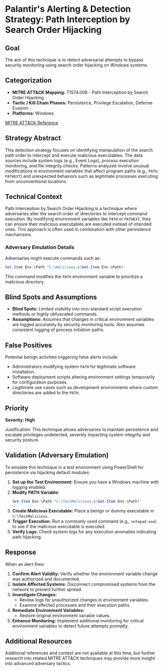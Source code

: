 # Palantir's Alerting & Detection Strategy: Path Interception by Search Order Hijacking

## Goal
The aim of this technique is to detect adversarial attempts to bypass security monitoring using search order hijacking on Windows systems.

## Categorization
- **MITRE ATT&CK Mapping:** T1574.008 - Path Interception by Search Order Hijacking
- **Tactic / Kill Chain Phases:** Persistence, Privilege Escalation, Defense Evasion
- **Platforms:** Windows

[MITRE ATT&CK Reference](https://attack.mitre.org/techniques/T1574/008)

## Strategy Abstract
This detection strategy focuses on identifying manipulation of the search path order to intercept and execute malicious executables. The data sources include system logs (e.g., Event Logs), process execution monitoring, and file integrity checks. Patterns analyzed involve unusual modifications in environment variables that affect program paths (e.g., `PATH`, `PATHEXT`) and unexpected behaviors such as legitimate processes executing from unconventional locations.

## Technical Context
Path Interception by Search Order Hijacking is a technique where adversaries alter the search order of directories to intercept command execution. By modifying environment variables like `PATH` or `PATHEXT`, they can ensure their malicious executables are executed instead of intended ones. This approach is often used in combination with other persistence mechanisms.

### Adversary Emulation Details
Adversaries might execute commands such as:
```powershell
Set-Item Env:\Path "C:\malicious;$(Get-Item Env:\Path)"
```
This command modifies the `PATH` environment variable to prioritize a malicious directory.

## Blind Spots and Assumptions
- **Blind Spots:** Limited visibility into non-standard script execution methods or highly obfuscated commands.
- **Assumptions:** Assumes that changes in critical environment variables are logged accurately by security monitoring tools. Also assumes consistent logging of process initiation paths.

## False Positives
Potential benign activities triggering false alerts include:
- Administrators modifying system `PATH` for legitimate software installation.
- Software deployment scripts altering environment settings temporarily for configuration purposes.
- Legitimate use cases such as development environments where custom directories are added to the `PATH`.

## Priority
**Severity: High**

Justification: This technique allows adversaries to maintain persistence and escalate privileges undetected, severely impacting system integrity and security posture.

## Validation (Adversary Emulation)
To emulate this technique in a test environment using PowerShell for persistence via hijacking default modules:

1. **Set up the Test Environment:** Ensure you have a Windows machine with logging enabled.
2. **Modify PATH Variable:**
   ```powershell
   Set-Item Env:\Path "C:\TestMalicious;$(Get-Item Env:\Path)"
   ```
3. **Create Malicious Executable:**
   Place a benign or dummy executable in `C:\TestMalicious`.
4. **Trigger Execution:**
   Run a commonly used command (e.g., `notepad.exe`) to see if the malicious executable is executed.
5. **Verify Logs:**
   Check system logs for any execution anomalies indicating path hijacking.

## Response
When an alert fires:

1. **Confirm Alert Validity:** Verify whether the environment variable change was authorized and documented.
2. **Isolate Affected Systems:** Disconnect compromised systems from the network to prevent further spread.
3. **Investigate Changes:**
   - Review logs for unauthorized changes in environment variables.
   - Examine affected processes and their execution paths.
4. **Remediate Environment Variables:**
   - Restore original environment variable values.
5. **Enhance Monitoring:** Implement additional monitoring for critical environment variables to detect future attempts promptly.

## Additional Resources
Additional references and context are not available at this time, but further research into related MITRE ATT&CK techniques may provide more insight into advanced adversary tactics.
